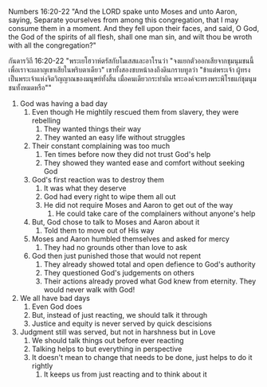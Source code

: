 Numbers 16:20-22 "And the LORD spake unto Moses and unto Aaron, saying, Separate yourselves from among this congregation, that I may consume them in a moment. And they fell upon their faces, and said, O God, the God of the spirits of all flesh, shall one man sin, and wilt thou be wroth with all the congregation?"

กันดารวิถี 16:20-22 "พระเยโฮวาห์ตรัสกับโมเสสและอาโรนว่า "จงแยกตัวออกเสียจากชุมนุมชนนี้ เพื่อเราจะผลาญเขาเสียในพริบตาเดียว" เขาทั้งสองซบหน้าลงถึงดินกราบทูลว่า "ข้าแต่พระเจ้า ผู้ทรงเป็นพระเจ้าแห่งจิตวิญญาณของมนุษย์ทั้งสิ้น เมื่อคนเดียวกระทำผิด พระองค์จะทรงพระพิโรธแก่ชุมนุมชนทั้งหมดหรือ""

1. God was having a bad day
   1. Even though He mightily rescued them from slavery, they were rebelling
      1. They wanted things their way
      2. They wanted an easy life without struggles
   2. Their constant complaining was too much
      1. Ten times before now they did not trust God's help
      2. They showed they wanted ease and comfort without seeking God
   3. God's first reaction was to destroy them
      1. It was what they deserve 
      2. God had every right to wipe them all out
      3. He did not require Moses and Aaron to get out of the way
         1. He could take care of the complainers without anyone's help
   4. But, God chose to talk to Moses and Aaron about it
      1. Told them to move out of His way
   5. Moses and Aaron humbled themselves and asked for mercy
      1. They had no grounds other than love to ask
   6. God then just punished those that would not repent
      1. They already showed total and open defience to God's authority
      2. They questioned God's judgements on others
      3. Their actions already proved what God knew from eternity. They would never walk with God!
2. We all have bad days
   1. Even God does
   2. But, instead of just reacting, we should talk it through
   3. Justice and equity is never served by quick descisions
3. Judgment still was served, but not in harshness but in Love
   1. We should talk things out before ever reacting
   2. Talking helps to but everything in perspective
   3. It doesn't mean to change that needs to be done, just helps to do it rightly
      1. It keeps us from just reacting and to think about it